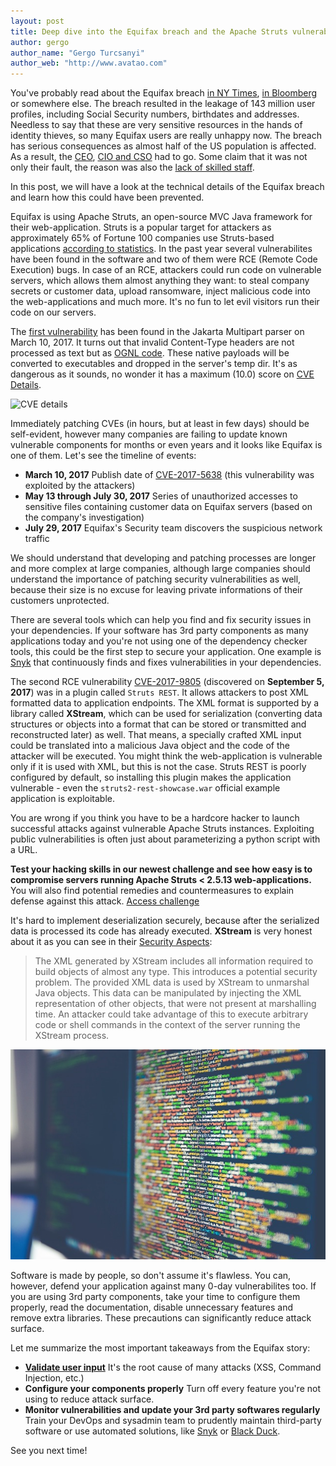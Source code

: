 ```yaml
---
layout: post
title: Deep dive into the Equifax breach and the Apache Struts vulnerability
author: gergo
author_name: "Gergo Turcsanyi"
author_web: "http://www.avatao.com"
---
```


You've probably read about the Equifax breach [in NY Times](https://www.nytimes.com/2017/09/07/business/equifax-cyberattack.html), [in Bloomberg](https://www.bloomberg.com/news/articles/2017-09-18/equifax-is-said-to-suffer-a-hack-earlier-than-the-date-disclosed) or somewhere else. The breach resulted in the leakage of 143 million user profiles, 
including Social Security numbers, birthdates and addresses. Needless to say that these are very sensitive resources in the hands 
of identity thieves, so many Equifax users are really unhappy now. The breach has serious consequences as almost half of the US population is affected. As a result, the [CEO](https://www.washingtonpost.com/news/the-switch/wp/2017/09/26/equifax-ceo-retires-following-massive-data-breach/), [CIO and CSO](https://www.washingtonpost.com/news/the-switch/wp/2017/09/15/two-equifax-executives-will-retire-following-massive-data-breach/) had to go. Some claim that it was not only their fault, the reason was also the [lack of skilled staff](https://www.linkedin.com/pulse/equifax-breach-what-one-talking-deidre-diamond/). 

In this post, we will have a look at the technical details of the Equifax breach and learn how this could have been prevented.

Equifax is using Apache Struts, an open-source MVC Java framework for their web-application. 
Struts is a popular target for attackers as approximately 65% of Fortune 100 companies use Struts-based applications [according to statistics](http://www.zdnet.com/article/critical-security-bug-threatens-fortune-100-companies/).
In the past year several vulnerabilites have been found in the software and two of them were RCE (Remote Code Execution) bugs.
In case of an RCE, attackers could run code on vulnerable servers, which allows them almost anything they want: to steal company secrets or customer data, upload ransomware, inject malicious code into the web-applications and much more. It's no fun to let evil visitors run their code on our servers.

The [first vulnerability](https://www.cvedetails.com/cve/CVE-2017-5638/) has been found in the Jakarta Multipart parser on March 10, 2017.
It turns out that invalid Content-Type headers are not processed as text but as [OGNL code](https://commons.apache.org/proper/commons-ognl/).
These native payloads will be converted to executables and dropped in the server's temp dir. It's as dangerous as it sounds, no wonder it has a maximum (10.0) score on [CVE Details](https://www.cvedetails.com/cve/CVE-2017-5638/).

![CVE details](../images/CVEs.jpg)

Immediately patching CVEs (in hours, but at least in few days) should be self-evident, 
however many companies are failing to update known vulnerable components for months or even years and it looks like Equifax is one of them. Let's see the timeline of events:

 * **March 10, 2017** Publish date of [CVE-2017-5638](https://www.cvedetails.com/cve/CVE-2017-5638/) (this vulnerability was exploited by the attackers)
 * **May 13 through July 30, 2017** Series of unauthorized accesses to sensitive files containing customer data on Equifax servers (based on the company's investigation)
 * **July 29, 2017** Equifax's Security team discovers the suspicious network traffic

We should understand that developing and patching processes are longer and more complex at large companies, although large companies
should understand the importance of patching security vulnerabilities as well, because their size is no excuse for leaving
private informations of their customers unprotected.

There are several tools which can help you find and fix security issues in your dependencies. 
If your software has 3rd party components as many applications today and you're not using one of the dependency checker tools, this could be the first step
to secure your application. One example is [Snyk](https://snyk.io/) that continuously finds and fixes vulnerabilities in your dependencies.

The second RCE vulnerability [CVE-2017-9805](https://cve.mitre.org/cgi-bin/cvename.cgi?name=CVE-2017-9805) 
(discovered on **September 5, 2017**) was in a plugin called `Struts REST`. It allows attackers to post
XML formatted data to application endpoints. The XML format is supported by a library called **XStream**, which can be used for
serialization (converting data structures or objects into a format that can be stored or transmitted and reconstructed later) as well.
That means, a specially crafted XML input could be translated into a malicious Java object and the code of the attacker will be executed.
You might think the web-application is vulnerable only if it is used with XML, but this is not the case. Struts REST is poorly configured by default, so installing this plugin makes the application vulnerable - even the `struts2-rest-showcase.war` official example application is exploitable.

You are wrong if you think you have to be a hardcore hacker to launch successful attacks against vulnerable Apache Struts instances. Exploiting public vulnerabilities is often just about parameterizing a python script with a URL.

**Test your hacking skills in our newest challenge and see how easy is to compromise servers running Apache Struts < 2.5.13 web-applications.** You will also find potential remedies and countermeasures to explain defense against this attack.
[Access challenge](https://platform.avatao.com/paths/2bf3c9cb-f759-4915-9a2f-f30164c45fce/challenges/0ba77e1c-d415-4951-b547-6d2b142a010a)

It's hard to implement deserialization securely, because after the serialized data is processed its code has already executed. **XStream** is very honest about it as you can see in their [Security Aspects](http://x-stream.github.io/security.html):

> The XML generated by XStream includes all information required to build objects of almost any type. This introduces a potential security problem.
> The provided XML data is used by XStream to unmarshal Java objects. This data can be manipulated by injecting the XML representation of other objects, that were not present at marshalling time. An attacker could take advantage of this to execute arbitrary code or shell commands in the context of the server running the XStream process.

![Code](../images/code.jpg)

Software is made by people, so don't assume it's flawless. You can, however, defend your application against many 0-day vulnerabilites too. If you are using 3rd party components, take your time to configure them properly, read the documentation, disable unnecessary features and remove extra libraries. These precautions can significantly reduce attack surface.

Let me summarize the most important takeaways from the Equifax story:

 * **[Validate user input](https://www.owasp.org/index.php/Data_Validation)** It's the root cause of many attacks (XSS, Command Injection, etc.)
 * **Configure your components properly** Turn off every feature you're not using to reduce attack surface.
 * **Monitor vulnerabilities and update your 3rd party softwares regularly** Train your DevOps and sysadmin team to prudently maintain third-party software or use automated solutions, like [Snyk](https://snyk.io/) or [Black Duck](https://www.blackducksoftware.com/).

See you next time!
